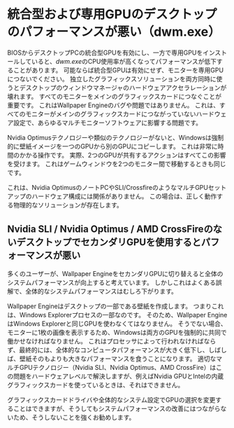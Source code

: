 # 統合型および専用GPUのデスクトップのパフォーマンスが悪い（dwm.exe）

BIOSからデスクトップPCの統合型GPUを有効にし、一方で専用GPUをインストールしていると、*dwm.exe*のCPU使用率が高くなってパフォーマンスが低下することがあります。 可能ならば統合型GPUは有効にせず、モニターを専用GPUにつないでください。 独立したグラフィックスソリューションを両方同時に使うとデスクトップのウィンドウマネージャのハードウェアアクセラレーションが壊れます。 すべてのモニターをメインのグラフィックスカードにつなぐことが重要です。 これはWallpaper Engineのバグや問題ではありません。 これは、すべてのモニターがメインのグラフィックスカードにつながっていないハードウェア設定で、あらゆるマルチモニターソフトウェアに影響する問題です。

Nvidia Optimusテクノロジーや類似のテクノロジーがないと、Windowsは強制的に壁紙イメージを一つのGPUから別のGPUにコピーします。 これは非常に時間のかかる操作です。 実際、2つのGPUが共有するアクションはすべてこの影響を受けます。 これはゲームウィンドウを2つのモニター間で移動するときも同じです。

これは、Nvidia OptimusのノートPCやSLI/CrossfireのようなマルチGPUセットアップのハードウェア構成には関係がありません。 この場合は、正しく動作する物理的なソリューションが存在します。

## Nvidia SLI / Nvidia Optimus / AMD CrossFireのないデスクトップでセカンダリGPUを使用するとパフォーマンスが悪い

多くのユーザーが、Wallpaper EngineをセカンダリGPUに切り替えると全体のシステムパフォーマンスが向上すると考えています。 しかしこれはよくある誤解で、全体的なシステムパフォーマンスはむしろ下がります。

Wallpaper Engineはデスクトップの一部である壁紙を作成します。 つまりこれは、Windows Explorerプロセスの一部なのです。 そのため、Wallpaper EngineはWindows Explorerと同じGPUを使わなくてはなりません。 そうでない場合、モニターに1枚の画像を表示するため、Windowsは両方のGPUを強制的に共同で働かせなければなりません。 これはプロセッサによって行われなければならず、最終的には、全体的なコンピュータパフォーマンスが大きく低下し、しばしば、壁紙そのもよりも大きなパフォーマンスを食うことになります。 適切なマルチGPUテクノロジー（Nvidia SLI、Nvidia Optimus、AMD CrossFire）はこの問題をハードウェアレベルで解決しますが、例えばNvidia GPUとIntelの内蔵グラフィックスカードを使っているときは、それはできません。

グラフィックスカードドライバや全体的なシステム設定でGPUの選択を変更することはできますが、そうしてもシステムパフォーマンスの改善にはつながらないため、そうしないことを強くお勧めします。